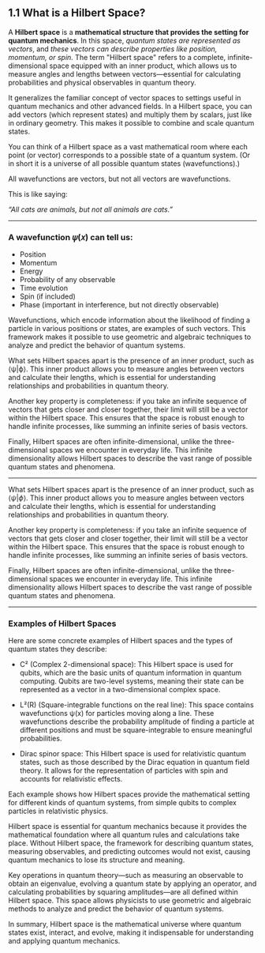 ## 1.1 What is a Hilbert Space?
A __Hilbert space__ is a __mathematical structure that provides the setting for quantum mechanics__. In this space, _quantum states are represented as vectors_, and _these vectors can describe properties like position, momentum, or spin._ The term "Hilbert space" refers to a complete, infinite-dimensional space equipped with an inner product, which allows us to measure angles and lengths between vectors—essential for calculating probabilities and physical observables in quantum theory.

It generalizes the familiar concept of vector spaces to settings useful in quantum mechanics and other advanced fields. In a Hilbert space, you can add vectors (which represent states) and multiply them by scalars, just like in ordinary geometry. This makes it possible to combine and scale quantum states. 

You can think of a Hilbert space as a vast mathematical room where each point (or vector) corresponds to a possible state of a quantum system. (Or in short it is a universe of all possible quantum states (wavefunctions).)

All wavefunctions are vectors,
but not all vectors are wavefunctions.

This is like saying:

_“All cats are animals, but not all animals are cats.”_

---

### A wavefunction 𝜓(𝑥) can tell us:

- Position
- Momentum
- Energy
- Probability of any observable
- Time evolution
- Spin (if included)
- Phase (important in interference, but not directly observable)



 Wavefunctions, which encode information about the likelihood of finding a particle in various positions or states, are examples of such vectors. This framework makes it possible to use geometric and algebraic techniques to analyze and predict the behavior of quantum systems.

What sets Hilbert spaces apart is the presence of an inner product, such as ⟨ψ|ϕ⟩. This inner product allows you to measure angles between vectors and calculate their lengths, which is essential for understanding relationships and probabilities in quantum theory.

Another key property is completeness: if you take an infinite sequence of vectors that gets closer and closer together, their limit will still be a vector within the Hilbert space. This ensures that the space is robust enough to handle infinite processes, like summing an infinite series of basis vectors.

Finally, Hilbert spaces are often infinite-dimensional, unlike the three-dimensional spaces we encounter in everyday life. This infinite dimensionality allows Hilbert spaces to describe the vast range of possible quantum states and phenomena.

---

What sets Hilbert spaces apart is the presence of an inner product, such as $\langle \psi | \phi \rangle$. This inner product allows you to measure angles between vectors and calculate their lengths, which is essential for understanding relationships and probabilities in quantum theory.

Another key property is completeness: if you take an infinite sequence of vectors that gets closer and closer together, their limit will still be a vector within the Hilbert space. This ensures that the space is robust enough to handle infinite processes, like summing an infinite series of basis vectors.

Finally, Hilbert spaces are often infinite-dimensional, unlike the three-dimensional spaces we encounter in everyday life. This infinite dimensionality allows Hilbert spaces to describe the vast range of possible quantum states and phenomena.

---

### Examples of Hilbert Spaces
Here are some concrete examples of Hilbert spaces and the types of quantum states they describe:

- C² (Complex 2-dimensional space): This Hilbert space is used for qubits, which are the basic units of quantum information in quantum computing. Qubits are two-level systems, meaning their state can be represented as a vector in a two-dimensional complex space.

- L²(R) (Square-integrable functions on the real line): This space contains wavefunctions ψ(x) for particles moving along a line. These wavefunctions describe the probability amplitude of finding a particle at different positions and must be square-integrable to ensure meaningful probabilities.

- Dirac spinor space: This Hilbert space is used for relativistic quantum states, such as those described by the Dirac equation in quantum field theory. It allows for the representation of particles with spin and accounts for relativistic effects.

Each example shows how Hilbert spaces provide the mathematical setting for different kinds of quantum systems, from simple qubits to complex particles in relativistic physics.

Hilbert space is essential for quantum mechanics because it provides the mathematical foundation where all quantum rules and calculations take place. Without Hilbert space, the framework for describing quantum states, measuring observables, and predicting outcomes would not exist, causing quantum mechanics to lose its structure and meaning.

Key operations in quantum theory—such as measuring an observable to obtain an eigenvalue, evolving a quantum state by applying an operator, and calculating probabilities by squaring amplitudes—are all defined within Hilbert space. This space allows physicists to use geometric and algebraic methods to analyze and predict the behavior of quantum systems.

In summary, Hilbert space is the mathematical universe where quantum states exist, interact, and evolve, making it indispensable for understanding and applying quantum mechanics.

